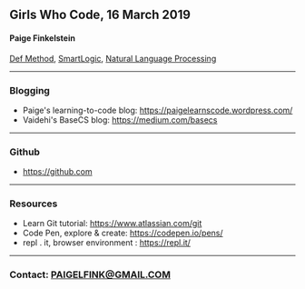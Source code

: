 ## Girls Who Code, 16 March 2019
#### Paige Finkelstein
[Def Method](https://www.defmethod.com/), [SmartLogic](https://smartlogic.io/), [Natural Language Processing](https://towardsdatascience.com/an-easy-introduction-to-natural-language-processing-b1e2801291c1)

---


### Blogging
* Paige's learning-to-code blog: https://paigelearnscode.wordpress.com/
* Vaidehi's BaseCS blog: https://medium.com/basecs

---
### Github
* https://github.com

---

### Resources
* Learn Git tutorial: https://www.atlassian.com/git
* Code Pen, explore & create: https://codepen.io/pens/
* repl . it, browser environment : https://repl.it/

---
### Contact:  PAIGELFINK@GMAIL.COM
